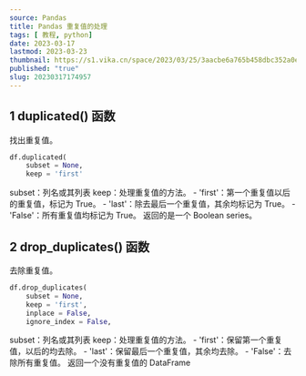 ```yaml
---
source: Pandas
title: Pandas 重复值的处理
tags: [ 教程, python]
date: 2023-03-17
lastmod: 2023-03-23 
thumbnail: https://s1.vika.cn/space/2023/03/25/3aacbe6a765b458dbc352a0edde2c5be?attname=pattern-3109720__340.jpg
published: "true"
slug: 20230317174957
---
```



## 1 duplicated() 函数  

找出重复值。  

```python
df.duplicated(
    subset = None,
    keep = 'first'
```  

subset：列名或其列表 
keep：处理重复值的方法。 
	- 'first'：第一个重复值以后的重复值，标记为 True。
	- 'last'：除去最后一个重复值，其余均标记为 True。
	- 'False'：所有重复值均标记为 True。 
返回的是一个 Boolean series。  

## 2 drop_duplicates() 函数  

去除重复值。  

```python
df.drop_duplicates(
    subset = None,
    keep = 'first',
    inplace = False,
    ignore_index = False,
```  

subset：列名或其列表
keep：处理重复值的方法。
	- 'first'：保留第一个重复值，以后的均去除。
	- 'last'：保留最后一个重复值，其余均去除。
	- 'False'：去除所有重复值。
返回一个没有重复值的 DataFrame
